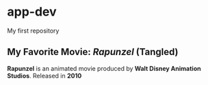 # app-dev
My first repository

## My Favorite Movie: *Rapunzel* (Tangled)
**Rapunzel** is an animated movie produced by **Walt Disney Animation Studios**. Released in **2010**
